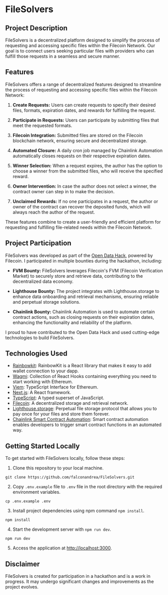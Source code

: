 # FileSolvers

## Project Description

FileSolvers is a decentralized platform designed to simplify the process of requesting and accessing specific files within the Filecoin Network. Our goal is to connect users seeking particular files with providers who can fulfill those requests in a seamless and secure manner.

## Features

FileSolvers offers a range of decentralized features designed to streamline the process of requesting and accessing specific files within the Filecoin Network:

1. **Create Requests:** Users can create requests to specify their desired files, formats, expiration dates, and rewards for fulfilling the request.

2. **Participate in Requests:** Users can participate by submitting files that meet the requested formats.

3. **Filecoin Integration:** Submitted files are stored on the Filecoin blockchain network, ensuring secure and decentralized storage.

4. **Automated Closure:** A daily cron job managed by Chainlink Automation automatically closes requests on their respective expiration dates.

5. **Winner Selection:** When a request expires, the author has the option to choose a winner from the submitted files, who will receive the specified reward.

6. **Owner Intervention:** In case the author does not select a winner, the contract owner can step in to make the decision.

7. **Unclaimed Rewards:** If no one participates in a request, the author or owner of the contract can recover the deposited funds, which will always reach the author of the request.

These features combine to create a user-friendly and efficient platform for requesting and fulfilling file-related needs within the Filecoin Network.

## Project Participation

FileSolvers was developed as part of the [Open Data Hack](https://encodeclub.notion.site/Open-Data-Hack-Powered-by-Filecoin-81ee101b984d44cd915bac6e350cbf6f), powered by Filecoin. I participated in multiple bounties during the hackathon, including:

- **FVM Bounty:** FileSolvers leverages Filecoin's FVM (Filecoin Verification Market) to securely store and retrieve data, contributing to the decentralized data economy.

- **Lighthouse Bounty:** The project integrates with Lighthouse.storage to enhance data onboarding and retrieval mechanisms, ensuring reliable and perpetual storage solutions.

- **Chainlink Bounty:** Chainlink Automation is used to automate certain contract actions, such as closing requests on their expiration dates, enhancing the functionality and reliability of the platform.

I proud to have contributed to the Open Data Hack and used cutting-edge technologies to build FileSolvers.

## Technologies Used

- [Rainbowkit](https://www.rainbowkit.com/docs/introduction): RainbowKit is a React library that makes it easy to add wallet connection to your dapp.
- [Wagmi](https://wagmi.sh/): Collection of React Hooks containing everything you need to start working with Ethereum.
- [Viem](https://viem.sh/): TypeScript Interface for Ethereum.
- [Next.js](https://nextjs.org/): A React framework.
- [TypeScript](https://www.typescriptlang.org/): A typed superset of JavaScript.
- [Filecoin](https://filecoin.io/): A decentralized storage and retrieval network.
- [Lighthouse.storage](https://lighthouse.storage/): Perpetual file storage protocol that allows you to pay once for your files and store them forever.
- [Chainlink Smart Contract Automation](https://chain.link/): Smart contract automation enables developers to trigger smart contract functions in an automated way.

## Getting Started Locally

To get started with FileSolvers locally, follow these steps:

1. Clone this repository to your local machine.
```shell
git clone https://github.com/falconandrea/FileSolvers.git
````
2. Copy `.env.example` file to `.env` file in the root directory with the required environment variables.
```shell
cp .env.example .env
```
3. Install project dependencies using npm command `npm install`.
```shell
npm install
```
4. Start the development server with `npm run dev`.
```shell
npm run dev
```
5. Access the application at [http://localhost:3000](http://localhost:3000).

## Disclaimer

FileSolvers is created for participation in a hackathon and is a work in progress. It may undergo significant changes and improvements as the project evolves.
